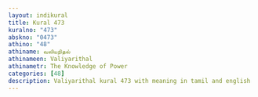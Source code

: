 ```yaml
---
layout: indikural
title: Kural 473
kuralno: "473"
abskno: "0473"
athino: "48"
athiname: வலியறிதல்
athinameen: Valiyarithal
athinametr: The Knowledge of Power
categories: [48]
description: Valiyarithal kural 473 with meaning in tamil and english 
---
```


